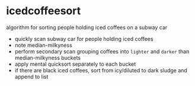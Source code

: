 # icedcoffeesort
algorithm for sorting people holding iced coffees on a subway car

- quickly scan subway car for people holding iced coffees
- note median-milkyness
- perform secondary scan grouping coffees into `lighter` and `darker` than median-milkyness buckets
- apply mental quicksort separately to each bucket
- if there are black iced coffees, sort from icy/diluted to dark sludge and append to list
